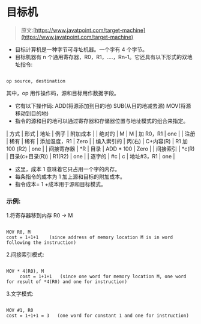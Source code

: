 # 目标机

> 原文:[https://www.javatpoint.com/target-machine](https://www.javatpoint.com/target-machine)

*   目标计算机是一种字节可寻址机器。一个字有 4 个字节。
*   目标机器有 n 个通用寄存器，R0，R1，....，Rn-1。它还具有以下形式的双地址指令:

```

op source, destination

```

其中，op 用作操作码，源和目标用作数据字段。

*   它有以下操作码:
    ADD(将源添加到目的地)
    SUB(从目的地减去源)
    MOV(将源移动到目的地)
*   指令的源和目的地可以通过寄存器和存储器位置与地址模式的组合来指定。

| 方式 | 形式 | 地址 | 例子 | 附加成本 |
| 绝对的 | M | M | 加 R0，R1 | one |
| 注册 | 稀有 | 稀有 | 添加温度，R1 | Zero |
| 编入索引的 | 丙(右) | C+内容(R) | R1 加 100 (R2) | one |
| 间接寄存器 | *R | 目录 | ADD * 100 | Zero |
| 间接索引 | *c(R) | 目录(c+目录(R)) | R1(R2) | one |
| 逐字的 | #c | c | 地址#3，R1 | one |

*   这里，成本 1 意味着它只占用一个字的内存。
*   每条指令的成本为 1 加上源和目标的附加成本。
*   指令成本= 1 +成本用于源和目标模式。

### 示例:

1.将寄存器移到内存 R0 → M

```

MOV R0, M
cost = 1+1+1    (since address of memory location M is in word following the instruction)

```

2.间接索引模式:

```

MOV * 4(R0), M
     cost = 1+1+1   (since one word for memory location M, one word
for result of *4(R0) and one for instruction)

```

3.文字模式:

```

MOV #1, R0
cost = 1+1+1 = 3   (one word for constant 1 and one for instruction)

```